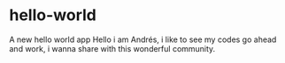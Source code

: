 # hello-world
A new hello world app
Hello i am Andrés, i like to see my codes go ahead and work,
i wanna share with this wonderful community.
